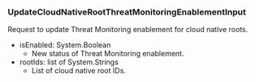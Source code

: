 ### UpdateCloudNativeRootThreatMonitoringEnablementInput
Request to update Threat Monitoring enablement for cloud native roots.

- isEnabled: System.Boolean
  - New status of Threat Monitoring enablement.
- rootIds: list of System.Strings
  - List of cloud native root IDs.

